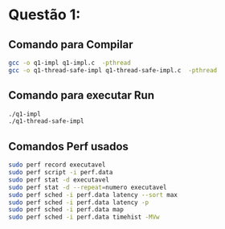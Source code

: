 # Questão 1:

## Comando para Compilar
```bash
gcc -o q1-impl q1-impl.c  -pthread
gcc -o q1-thread-safe-impl q1-thread-safe-impl.c  -pthread
```

## Comando para executar Run
```bash
./q1-impl
./q1-thread-safe-impl
```

## Comandos Perf usados
```bash
sudo perf record executavel
sudo perf script -i perf.data
sudo perf stat -d executavel
sudo perf stat -d --repeat=numero executavel
sudo perf sched -i perf.data latency --sort max
sudo perf sched -i perf.data latency -p
sudo perf sched -i perf.data map
sudo perf sched -i perf.data timehist -MVw
```
